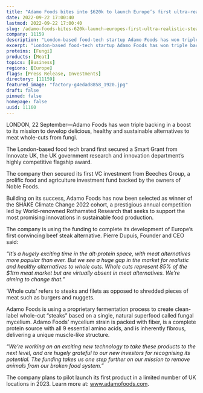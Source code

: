 ```yaml
---
title: "Adamo Foods bites into $620k to launch Europe’s first ultra-realistic “steak” alternative"
date: 2022-09-22 17:00:40
lastmod: 2022-09-22 17:00:40
slug: /adamo-foods-bites-620k-launch-europes-first-ultra-realistic-steak-alternative
company: 11159
description: "London-based food-tech startup Adamo Foods has won triple backing in a boost to its mission to develop delicious, healthy and sustainable alternatives to meat whole-cuts from fungi."
excerpt: "London-based food-tech startup Adamo Foods has won triple backing in a boost to its mission to develop delicious, healthy and sustainable alternatives to meat whole-cuts from fungi."
proteins: [Fungi]
products: [Meat]
topics: [Business]
regions: [Europe]
flags: [Press Release, Investments]
directory: [11159]
featured_image: "factory-g4edad8858_1920.jpg"
draft: false
pinned: false
homepage: false
uuid: 11160
---
```

<p>LONDON, 22⁠ September—Adamo Foods has won triple backing in a boost to its mission to develop delicious, healthy and sustainable alternatives to meat whole-cuts from fungi.</p>
<p>The London-based food tech brand first secured a Smart Grant from Innovate UK, the UK government research and innovation department’s highly competitive flagship award.</p>
<p>The company then secured its first VC investment from Beeches Group, a prolific food and agriculture investment fund backed by the owners of Noble Foods.</p>
<p>Building on its success, Adamo Foods has now been selected as winner of the SHAKE Climate Change 2022 cohort, a prestigious annual competition led by World-renowned Rothamsted Research that seeks to support the most promising innovations in sustainable food production.</p>
<p>The company is using the funding to complete its development of Europe’s first convincing beef steak alternative. Pierre Dupuis, Founder and CEO said:</p>
<p><em>“It’s a hugely exciting time in the alt-protein space, with meat alternatives more popular than ever. But we see a huge gap in the market for realistic and healthy alternatives to whole cuts. Whole cuts represent 85% of the $1trn meat market but are virtually absent in meat alternatives. We’re aiming to change that.”</em></p>
<p>‘Whole cuts’ refers to steaks and filets as opposed to shredded pieces of meat such as burgers and nuggets.</p>
<p>Adamo Foods is using a proprietary fermentation process to create clean-label whole-cut “steaks” based on a single, natural superfood called fungal mycelium. Adamo Foods’ mycelium strain is packed with fiber, is a complete protein source with all 9 essential amino acids, and is inherently fibrous, delivering a unique muscle-like structure.</p>
<p><em>“We’re working on an exciting new technology to take these products to the next level, and are hugely grateful to our new investors for recognising its potential. The funding takes us one step further on our mission to remove animals from our broken food system.”</em></p>
<p>The company plans to pilot launch its first product in a limited number of UK locations in 2023. Learn more at: <a href="http://www.adamofoods.com">www.adamofoods.com</a>.</p>

